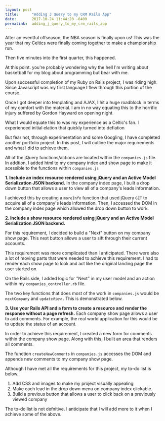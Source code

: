 ```yaml
---
layout: post
title:      "Adding J Query to my CRM Rails App"
date:       2017-10-24 11:44:20 -0400
permalink:  adding_j_query_to_my_crm_rails_app
---
```



After an eventful offseason, the NBA season is finally upon us! This was the year that my Celtics were finally coming together to make a championship run.

Then five minutes into the first quarter, this happened.

<blockquote class="imgur-embed-pub" lang="en" data-id="a/Hkzh1"><a href="//imgur.com/Hkzh1"></a></blockquote><script async src="//s.imgur.com/min/embed.js" charset="utf-8"></script>

At this point. you're probably wondering why the hell I'm writing about basketball for my blog about programming but bear with me.

Upon successful completion of my Ruby on Rails project, I was riding high. Since Javascript was my first language I flew through this portion of the course.

Once I got deeper into templating and AJAX, I hit a huge roadblock in terms of my comfort with the material. I am in no way equating this to the horrific injury suffered by Gordon Hayward on opening night. 

What I would equate this to was my experience as a Celtic's fan. I experienced initial elation that quickly turned into deflation 

But fear not, through experimentation and some Googling, I have completed another portfolio project. In this post, I will outline the major requirements and what I did to achieve them.

All of the jQuery functions/actions are located within the `companies.js` file. In addtion, I added html to my company index and show page to make it acessible to the functions within `companies.js`


**1. Include an index resource rendered using jQuery and an Active Model Serialization JSON backend.**
In the company index page, I built a drop down button that allows a user to view all of a company's leads information.


<blockquote class="imgur-embed-pub" lang="en" data-id="a/TDFW7"><a href="//imgur.com/TDFW7"></a></blockquote><script async src="//s.imgur.com/min/embed.js" charset="utf-8"></script>

I achieved this by creating a `moreInfo` function that used jQuery `GET`  to acquire all of a company's leads information. Then, I accessed the DOM in the company index page which allowed the drop down button to work.

**2. Include a show resource rendered using jQuery and an Active Model Serialization JSON backend.**

For this requirement, I decided to build a "Next" button on my company show page. This next button allows a user to sift through their current accounts.

This requirement was more complicated than I anticipated. There were also a lot of moving parts that were needed to achieve this requirement. I had to render each show page to look and act like the original landing page the user started on.

On the Rails side, I added logic for "Next" in my user model and an action within my `companies_controller.rb` file.

<blockquote class="imgur-embed-pub" lang="en" data-id="a/GI7JF"><a href="//imgur.com/GI7JF"></a></blockquote><script async src="//s.imgur.com/min/embed.js" charset="utf-8"></script>

<blockquote class="imgur-embed-pub" lang="en" data-id="a/eGrzN"><a href="//imgur.com/eGrzN"></a></blockquote><script async src="//s.imgur.com/min/embed.js" charset="utf-8"></script>

The two key functions that does most of the work in `companies.js` would be `nextCompany` and `updateView` . This is demonstrated below.

<blockquote class="imgur-embed-pub" lang="en" data-id="a/IJ4dA"><a href="//imgur.com/IJ4dA"></a></blockquote><script async src="//s.imgur.com/min/embed.js" charset="utf-8"></script>

<blockquote class="imgur-embed-pub" lang="en" data-id="a/msv75"><a href="//imgur.com/msv75"></a></blockquote><script async src="//s.imgur.com/min/embed.js" charset="utf-8"></script>


**3. Use your Rails API and a form to create a resource and render the response without a page refresh.**
Each company show page allows a user to add comments. For example, the real world application for this would be to update the status of an account.

In order to achieve this requirement, I created a new form for comments within the company show page. Along with this, I built an area that renders all comments.

The function `createNewComments` in `companies.js` accesses the DOM and appends new comments to my company show page. 

<blockquote class="imgur-embed-pub" lang="en" data-id="a/njtfD"><a href="//imgur.com/njtfD"></a></blockquote><script async src="//s.imgur.com/min/embed.js" charset="utf-8"></script>

Although I have met all the requirements for this project, my to-do list is below. 

1. Add CSS and images to make my project visually appealing
2. Make each lead in the drop down menu on company index clickable. 
3. Build a previous button that allows a user to click back on a previously viewed company

The to-do list is not defnitive. I anticipate that I will add more to it when I achieve some of the above.





